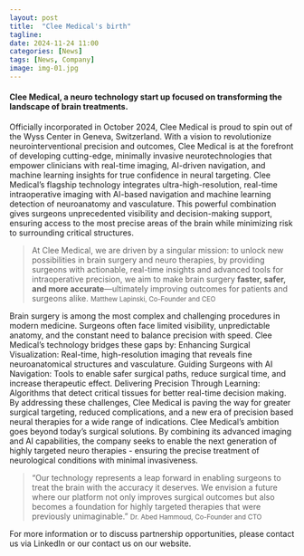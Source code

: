 ```yaml
---
layout: post
title:  "Clee Medical's birth"
tagline:
date: 2024-11-24 11:00
categories: [News]
tags: [News, Company]
image: img-01.jpg
---
```


#### Clee Medical, a neuro technology start up focused on transforming the landscape of brain treatments.
Officially incorporated in October 2024, Clee Medical is proud to spin out of the Wyss Center in Geneva, Switzerland. With a vision to revolutionize neurointerventional precision and outcomes, Clee Medical is at the forefront of developing cutting-edge, minimally invasive neurotechnologies that empower clinicians with real-time imaging, AI-driven navigation, and machine learning insights for true confidence in neural targeting.
Clee Medical’s flagship technology integrates ultra-high-resolution, real-time intraoperative imaging with AI-based navigation and machine learning detection of neuroanatomy and vasculature. This powerful combination gives surgeons unprecedented visibility and decision-making support, ensuring access to the most precise areas of the brain while minimizing risk to surrounding critical structures.

<blockquote>
  At Clee Medical, we are driven by a singular mission: to unlock new possibilities in brain surgery and neuro therapies, by providing surgeons with actionable, real-time insights and advanced tools for intraoperative precision, we aim to make brain surgery <strong>faster, safer, and more accurate</strong>—ultimately improving outcomes for patients and surgeons alike.
  <small>Matthew Lapinski, Co-Founder and CEO</small>
</blockquote>

Brain surgery is among the most complex and challenging procedures in modern medicine. Surgeons often face limited visibility, unpredictable anatomy, and the constant need to balance precision with speed. Clee Medical’s technology bridges these gaps by:
Enhancing Surgical Visualization: Real-time, high-resolution imaging that reveals fine neuroanatomical structures and vasculature.
Guiding Surgeons with AI Navigation: Tools to enable safer surgical paths, reduce surgical time, and increase therapeutic effect.
Delivering Precision Through Learning: Algorithms that detect critical tissues for better real-time decision making.
By addressing these challenges, Clee Medical is paving the way for greater surgical targeting, reduced complications, and a new era of precision based neural therapies for a wide range of indications.
Clee Medical’s ambition goes beyond today’s surgical solutions. By combining its advanced imaging and AI capabilities, the company seeks to enable the next generation of highly targeted neuro therapies - ensuring the precise treatment of neurological conditions with minimal invasiveness.
<blockquote>
“Our technology represents a leap forward in enabling surgeons to treat the brain with the accuracy it deserves. We envision a future where our platform not only improves surgical outcomes but also becomes a foundation for highly targeted therapies that were previously unimaginable.”
  <small>Dr. Abed Hammoud, Co-Founder and CTO</small>
</blockquote>

For more information or to discuss partnership opportunities, please contact us via LinkedIn or our contact us on our website.




